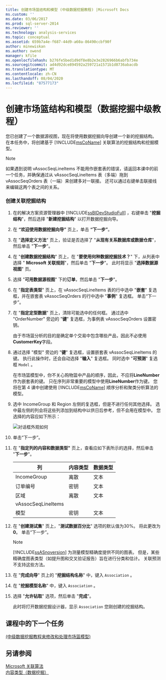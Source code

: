 ```yaml
---
title: 创建市场篮结构和模型 (中级数据挖掘教程) |Microsoft Docs
ms.custom: ''
ms.date: 03/06/2017
ms.prod: sql-server-2014
ms.reviewer: ''
ms.technology: analysis-services
ms.topic: conceptual
ms.assetid: 659b7a4e-f687-44d9-a60a-86490ccbf90f
author: minewiskan
ms.author: owend
manager: kfile
ms.openlocfilehash: b276fe5bed1d9df8e8b2e3e2826966b6abfb734e
ms.sourcegitcommit: ad4d92dce894592a259721a1571b1d8736abacdb
ms.translationtype: MT
ms.contentlocale: zh-CN
ms.lasthandoff: 08/04/2020
ms.locfileid: "87577173"
---
```

# <a name="creating-a-market-basket-structure-and-model-intermediate-data-mining-tutorial"></a>创建市场篮结构和模型（数据挖掘中级教程）
  您已创建了一个数据源视图，现在将使用数据挖掘向导创建一个新的挖掘结构。 在本任务中，将创建基于 [!INCLUDE[msCoName](../includes/msconame-md.md)] 关联算法的挖掘结构和挖掘模型。  
  
> [!NOTE]  
>  如果遇到说明 vAssocSeqLineItems 不能用作嵌套表的错误，请返回本课中的前一个任务，并确保通过从 vAssocSeqLineItems 表（多端）拖到 vAssocSeqOrders 表（一端）来创建多对一联接。 还可以通过右键单击联接线来编辑这两个表之间的关系。  
  
### <a name="to-create-an-association-mining-structure"></a>创建关联挖掘结构  
  
1.  在的解决方案资源管理器中 [!INCLUDE[ssBIDevStudioFull](../includes/ssbidevstudiofull-md.md)] ，右键单击 "**挖掘结构**"，然后选择 "**新建挖掘结构**" 以打开数据挖掘向导。  
  
2.  在 **“欢迎使用数据挖掘向导”** 页上，单击 **“下一步”**。  
  
3.  在 "**选择定义方法**" 页上，验证是否选择了 "**从现有关系数据库或数据仓库**"，然后单击 "**下一步**"。  
  
4.  在 "**创建数据挖掘结构**" 页上，在 "**要使用何种数据挖掘技术？**" 下，从列表中选择 " **Microsoft 关联规则**"，然后单击 "**下一步**"。 此时将显示 "**选择数据源视图**" 页。  
  
5.  选择 "**可用数据源视图**" 下的**订单**，然后单击 "**下一步**"。  
  
6.  在 "**指定表类型**" 页上，在 vAssocSeqLineItems 表的行中选中 "**嵌套**" 复选框，并在嵌套表 vAssocSeqOrders 的行中选中 "**事例**" 复选框。 单击“下一步”。  
  
7.  在 "**指定定型数据**" 页上，清除可能选中的任何框。 通过选中 "OrderNumber" 旁边的 "**键**" 复选框，为事例表 vAssocSeqOrders 设置密钥。  
  
     由于市场篮分析的目的是确定单个交易中包含哪些产品，因此不必使用**CustomerKey**字段。  
  
8.  通过选择 "模型" 旁边的 "**键**" 复选框，设置嵌套表 vAssocSeqLineItems 的键。 执行此操作时，还会自动选择 "**输入**" 复选框。 同时选中 "**可预测**" 复选框 `Model` 。  
  
     在市场篮模型中，你不关心购物篮中产品的顺序，因此，不应将**LineNumber**作为嵌套表的键。 只在序列非常重要的模型中使用**LineNumber**作为键。 您将在第 4 课中创建使用 [!INCLUDE[msCoName](../includes/msconame-md.md)] 顺序分析和聚类分析算法的模型。  
  
9. 选中 IncomeGroup 和 Region 左侧的复选框，但是不进行任何其他选择。 选中最左侧的列会将这些列添加到结构中以供日后参考，但不会用在模型中。 您选择的内容应如下所示：  
  
     ![对话框外观如何](../../2014/tutorials/media/tutorial-configassocmodel.gif "对话框外观如何")  
  
10. 单击“下一步”。  
  
11. 在 "**指定列的内容和数据类型"** 页上，查看应如下表所示的选择，然后单击 "**下一步**"。  
  
    |列|内容类型|数据类型|  
    |-------------|------------------|---------------|  
    |IncomeGroup|离散|文本|  
    |订单编号|密钥|文本|  
    |区域|离散|文本|  
    |vAssocSeqLineItems|||  
    |模型|密钥|文本|  
  
12. 在 "**创建测试集**" 页上，"**测试数据百分比**" 选项的默认值为30%。 将此更改为**0**。 单击“下一步”。  
  
    > [!NOTE]  
    >  [!INCLUDE[ssASnoversion](../includes/ssasnoversion-md.md)] 为测量模型精确度提供不同的图表。 但是，某些精确度图表类型（如提升图和交叉验证报告）旨在进行分类和估计。 关联预测不支持这些方法。  
  
13. 在 "**完成向导**" 页上的 "**挖掘结构名称**" 中，键入 `Association` 。  
  
14. 在 "**挖掘模型名称**" 中，键入 `Association` 。  
  
15. 选择 "**允许钻取**" 选项，然后单击 "**完成**"。  
  
     此时将打开数据挖掘设计器，显示 `Association` 您刚创建的挖掘结构。  
  
## <a name="next-task-in-lesson"></a>课程中的下一个任务  
 [&#40;中级数据挖掘教程来修改和处理市场篮模型&#41;](../../2014/tutorials/modify-process-market-basket-model-intermediate-data-mining-tutorial.md)  
  
## <a name="see-also"></a>另请参阅  
 [Microsoft 关联算法](../../2014/analysis-services/data-mining/microsoft-association-algorithm.md)   
 [内容类型（数据挖掘）](../../2014/analysis-services/data-mining/content-types-data-mining.md)  
  
  
